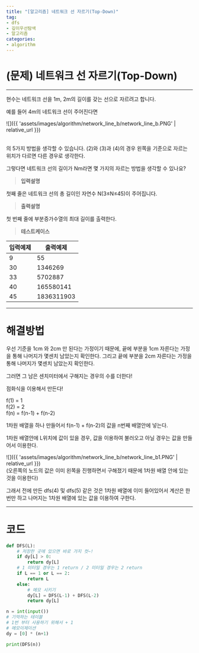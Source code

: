 ```yaml
---
title: "[알고리즘] 네트워크 선 자르기(Top-Down)"
tag:
- dfs
- 깊이우선탐색
- 알고리즘
categories:
- algorithm
---
```


# (문제) 네트워크 선 자르기(Top-Down)
---

현수는 네트워크 선을 1m, 2m의 길이를 갖는 선으로 자르려고 합니다.

예를 들어 4m의 네트워크 선이 주어진다면

![]({{ 'assets/images/algorithm/network_line_b/network_line_b.PNG' | relative_url }})<br><br>

의 5가지 방법을 생각할 수 있습니다. (2)와 (3)과 (4)의 경우 왼쪽을 기준으로 자르는 위치가 다르면 다른 경우로 생각한다.

그렇다면 네트워크 선의 길이가 Nm라면 몇 가지의 자르는 방법을 생각할 수 있나요?

> **입력설명**

첫째 줄은 네트워크 선의 총 길이인 자연수 N(3≤N≤45)이 주어집니다.

> **출력설명**

첫 번째 줄에 부분증가수열의 최대 길이를 출력한다.

> **테스트케이스**
 

| 입력예제 | 출력예제 |
| -------- | -------- | 
| 9 | 55 | 
| 30 | 1346269 | 
| 33 | 5702887 | 
| 40 | 165580141 | 
| 45 | 1836311903 |

---
# 해결방법

우선 기준을 1cm 와 2cm 만 된다는 가정이기 때문에, 끝에 부분을 1cm 자른다는 가정을 통해 나머지가 몇센치 남았는지 확인한다. 그리고 끝에 부분을 2cm 자른다는 가정을 통해 나머지가 몇센치 남았는지 확인한다.

그러면 그 남은 센치미터에서 구해지는 경우의 수를 더한다!

점화식을 이용해서 만든다!

f(1) = 1<br>
f(2) = 2<br>
f(n) = f(n-1) + f(n-2)

1차원 배열을 하나 만들어서 f(n-1) + f(n-2)의 값을 n번째 배열안에 넣는다.

1차원 배열안에 L위치에 값이 있을 경우, 값을 이용하여 불러오고 아닐 경우는 값을 만들어서 이용한다.

![]({{ 'assets/images/algorithm/network_line_b/network_line_b1.PNG' | relative_url }})<br>
(오른쪽의 노드의 값은 이미 왼쪽을 진행하면서 구해졌기 때문에 1차원 배열 안에 있는 것을 이용한다)<br>

그래서 전에 만든 dfs(4) 및 dfs(5) 같은 것은 1차원 배열에 이미 들어있어서 계산은 한번만 하고 나머지는 1차원 배열에 있는 값을 이용하여 구한다.

---
# 코드
```python
def DFS(L):
    # 저장한 곳에 있으면 바로 가지 컷~!
    if dy[L] > 0:
        return dy[L]
    # 1 미터일 경우는 1 return / 2 미터일 경우는 2 return
    if L == 1 or L == 2:
        return L
    else:
        # 메모 시키기
        dy[L] = DFS(L-1) + DFS(L-2)
        return dy[L]

n = int(input())
# 기억하는 테이블
# 1번 부터 사용하기 위해서 + 1
# 메모이제이션
dy = [0] * (n+1)

print(DFS(n))
```
